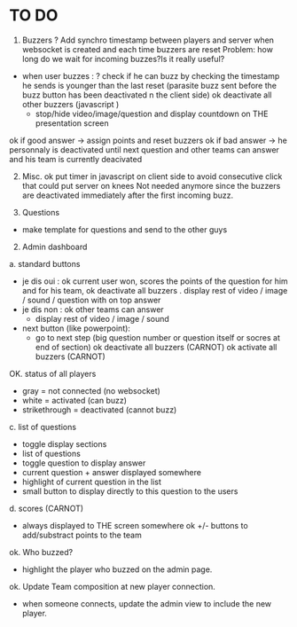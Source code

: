 TO DO
=====
1. Buzzers 
 ? Add synchro timestamp between players and server when websocket is created and each time buzzers are reset
   Problem: how long do we wait for incoming buzzes?Is it really useful?
   
 - when user buzzes : 
    ? check if he can buzz by checking the timestamp he sends is younger than the last reset (parasite buzz sent before the buzz button has been deactivated n the client side)
    ok deactivate all other buzzers (javascript ) 
    * stop/hide video/image/question and display countdown on THE presentation screen
 
 ok if good answer -> assign points and reset buzzers
 ok if bad answer -> he personnaly is deactivated until next question and other teams can answer and his team is currently deacivated 

2. Misc.
 ok put timer in javascript on client side to avoid consecutive click that could put server on knees
    Not needed anymore since the buzzers are deactivated immediately after the first incoming buzz.
 
3. Questions
 - make template for questions and send to the other guys
 
2. Admin dashboard

  a. standard buttons
 - je dis oui : 
      ok current user won, scores the points of the question for him and for his team, 
      ok deactivate all buzzers
      . display rest of video / image / sound / question with on top answer
 - je dis non : 
      ok other teams can answer
      + display rest of video / image / sound 
 - next button (like powerpoint):
      + go to next step (big question number or question itself or socres at end of section)
 ok deactivate all buzzers (CARNOT)
 ok activate all buzzers (CARNOT)

  OK. status of all players
 - gray = not connected (no websocket)
 - white = activated (can buzz)
 - strikethrough = deactivated (cannot buzz)
 
  c. list of questions
 - toggle display sections 
 - list of questions
 - toggle question to display answer
 - current question + answer displayed somewhere
 - highlight of current question in the list
 - small button to display directly to this question to the users
 

  d. scores (CARNOT)
  - always displayed to THE screen somewhere
  ok +/- buttons to add/substract points to the team

  ok. Who buzzed?
  - highlight the player who buzzed on the admin page.

  ok. Update Team composition at new player connection.
  - when someone connects, update the admin view to include the new player.